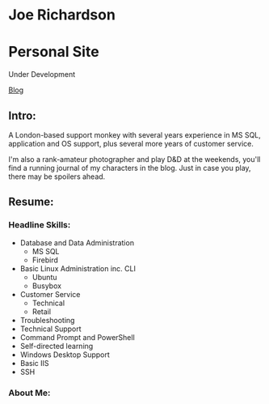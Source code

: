 # Joe Richardson

# Personal Site

Under Development

[Blog](https://joerichardson.eu)

## Intro:

A London-based support monkey with several years experience in MS SQL, application and OS support, plus several more years of customer service.

I'm also a rank-amateur photographer and play D&D at the weekends, you'll find a running journal of my characters in the blog. Just in case you play, there may be spoilers ahead.

## Resume:

### Headline Skills:

* Database and Data Administration
	* MS SQL
	* Firebird
* Basic Linux Administration inc. CLI
	* Ubuntu
	* Busybox
* Customer Service
	* Technical
	* Retail
* Troubleshooting
* Technical Support
* Command Prompt and PowerShell
* Self-directed learning
* Windows Desktop Support
* Basic IIS
* SSH

### About Me: